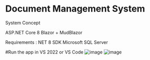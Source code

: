 # Document Management System
System Concept

ASP.NET Core 8 Blazor + MudBlazor

Requirements : NET 8 SDK
Microsoft SQL Server

#Run the app in VS 2022 or VS Code
![image](https://github.com/izzyjere/DocumentManagementSystem/assets/46313732/57eea51b-e857-4f57-826d-ebed79aab8ba)
![image](https://github.com/izzyjere/DocumentManagementSystem/assets/46313732/e8b1bcef-a451-485d-a087-70617c85c46d)


